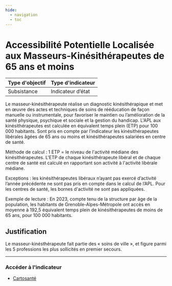 ```yaml
---
hide:
  - navigation
  - toc
---
```

# Accessibilité Potentielle Localisée aux Masseurs-Kinésithérapeutes de 65 ans et moins 

|Type d'objectif|Type d'indicateur|
|--|--|
|Subsistance|Indicateur d’état|

Le  masseur-kinésithérapeute réalise un diagnostic kinésithérapique et met en œuvre des actes et techniques de soins de rééducation de façon manuelle ou instrumentale, pour favoriser le maintien ou l’amélioration de la santé physique, psychique et sociale et la gestion du handicap. 
L'APL aux kinésithérapeutes est calculée en équivalent temps plein (ETP) pour 100 000 habitants. Sont pris en compte par l’indicateur les kinésithérapeutes libérales âgées de 65 ans ou moins et kinésithérapeutes salariées en centre de santé. 

Méthode  de  calcul  :  1  ETP  =  le  niveau  de  l'activité  médiane  des  kinésithérapeutes. L'ETP  de chaque kinésithérapeute libéral et de chaque centre de santé est calculé en rapportant son activité à l'activité libérale médiane. 

Exceptions  :  les  kinésithérapeutes  libéraux  n’ayant  pas  exercé  d’activité  l’année précédente  ne  sont  pas  pris  en  compte  dans  le  calcul  de  l’APL.  Pour  les  centres  de santé, les bornes d'activité ne sont pas appliquées.

Exemple  de  lecture  :  En 2023, compte tenu de la structure par âge de la population, les habitants de Grenoble-Alpes-Métropole ont accès en moyenne à 192,5 équivalent temps plein de kinésithérapeutes de moins de 65 ans, pour 100 000 habitants. 

## Justification

Le  masseur-kinésthérapeute  fait  partie  des  «  soins  de  ville  »,  et  figure  parmi  les  5 professions les plus sollicités en premier secours.

---

### Accéder à l'indicateur

- [Cartosanté](https://cartosante.atlasante.fr/#c=indicator&i=apl_kine.apl_65&s=2023&t=A01&view=map9)